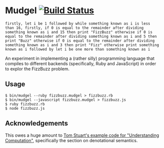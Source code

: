 # Mudgel [![Build Status](https://travis-ci.org/mudge/mudgel.svg?branch=master)](http://travis-ci.org/mudge/mudgel)

    firstly, let i be 1 followed by while something known as i is less than 16, firstly, if 0 is equal to the remainder after dividing something known as i and 15 then print "FizzBuzz" otherwise if 0 is equal to the remainder after dividing something known as i and 5 then print "Buzz" otherwise if 0 is equal to the remainder after dividing something known as i and 3 then print "Fizz" otherwise print something known as i followed by let i be one more than something known as i

An experiment in implementing a (rather silly) programming language that compiles to
different backends (specifically, Ruby and JavaScript) in order to explor
the FizzBuzz problem.

## Usage

```console
$ bin/mudgel --ruby fizzbuzz.mudgel > fizzbuzz.rb
$ bin/mudgel --javascript fizzbuzz.mudgel > fizzbuzz.js
$ ruby fizzbuzz.rb
$ node fizzbuzz.js
```

## Acknowledgements

This owes a huge amount to [Tom Stuart's example code for "Understanding
Computation"](https://github.com/tomstuart/computationbook), specifically the
section on denotational semantics.
